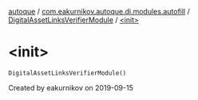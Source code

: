 [autoque](../../index.md) / [com.eakurnikov.autoque.di.modules.autofill](../index.md) / [DigitalAssetLinksVerifierModule](index.md) / [&lt;init&gt;](./-init-.md)

# &lt;init&gt;

`DigitalAssetLinksVerifierModule()`

Created by eakurnikov on 2019-09-15

